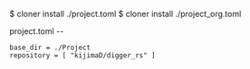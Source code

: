 $ cloner install ./project.toml
$ cloner install ./project_org.toml


project.toml --
```
base_dir = ./Project
repository = [ "kijimaD/digger_rs" ]
```
